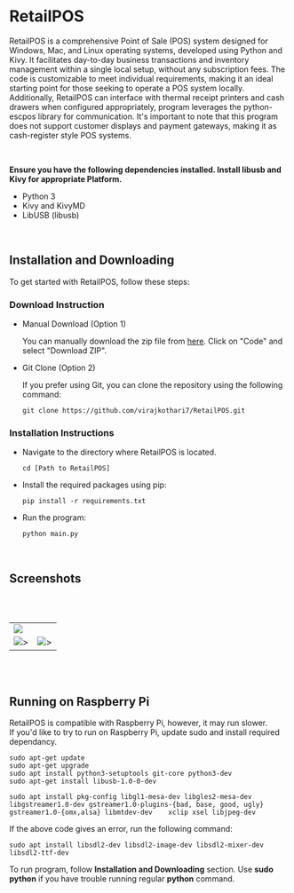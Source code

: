 # RetailPOS

RetailPOS is a comprehensive Point of Sale (POS) system designed for Windows, Mac, and Linux operating systems, developed using Python and Kivy. It facilitates day-to-day business transactions and inventory management within a single local setup, without any subscription fees. The code is customizable to meet individual requirements, making it an ideal starting point for those seeking to operate a POS system locally. Additionally, RetailPOS can interface with thermal receipt printers and cash drawers when configured appropriately, program leverages the python-escpos library for communication. It's important to note that this program does not support customer displays and payment gateways, making it as cash-register style POS systems.

<br>

**Ensure you have the following dependencies installed. Install libusb and Kivy for appropriate Platform.**

  - Python 3
  - Kivy and KivyMD
  - LibUSB (libusb)
    
<br>

## Installation and Downloading

To get started with RetailPOS, follow these steps:


### Download Instruction

- Manual Download (Option 1)
  
  You can manually download the zip file from [here](https://github.com/virajkothari7/RetailPOS/archive/refs/heads/main.zip).
  Click on "Code" and select "Download ZIP".

- Git Clone (Option 2)
  
  If you prefer using Git, you can clone the repository using the following command:

      git clone https://github.com/virajkothari7/RetailPOS.git

### Installation Instructions
- Navigate to the directory where RetailPOS is located.  

      cd [Path to RetailPOS]

- Install the required packages using pip:

      pip install -r requirements.txt

- Run the program:

      python main.py

<br>

## Screenshots

<br><br>
<table>
  <tr>
    <td><img src=https://github.com/virajkothari7/RetailPOS/blob/main/screensShots/snapshot2.png></td>
    <!-- <td><img src=https://github.com/virajkothari7/RetailPOS/blob/main/screensShots/snapshot.png>></td> -->
  </tr>
  <tr>
    <td><img src=https://github.com/virajkothari7/RetailPOS/blob/main/screensShots/snapshot1.png>></td>
    <td><img src=https://github.com/virajkothari7/RetailPOS/blob/main/screensShots/snapshot10.png>></td>
  </tr>
</table>
<br> 
<br>

## Running on Raspberry Pi

  RetailPOS is compatible with Raspberry Pi, however, it may run slower.  
  If you'd like to try to run on Raspberry Pi, update sudo and install required dependancy.
  
  ```
  sudo apt-get update
  sudo apt-get upgrade
  sudo apt install python3-setuptools git-core python3-dev
  sudo apt-get install libusb-1.0-0-dev
  ```
  
    sudo apt install pkg-config libgl1-mesa-dev libgles2-mesa-dev	libgstreamer1.0-dev	gstreamer1.0-plugins-{bad, base, good, ugly}	gstreamer1.0-{omx,alsa} libmtdev-dev	xclip xsel libjpeg-dev
  
   If the above code gives an error, run the following command:
          
    sudo apt install libsdl2-dev libsdl2-image-dev libsdl2-mixer-dev libsdl2-ttf-dev
  
  To run program, follow **Installation and Downloading** section.
  Use **sudo python** if you have trouble running regular **python** command.

    
    
  
     
